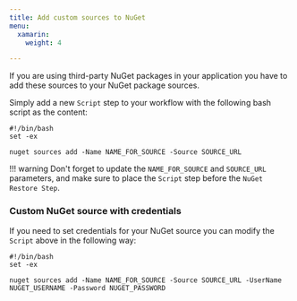 ```yaml
---
title: Add custom sources to NuGet
menu:
  xamarin:
    weight: 4

---
```

If you are using third-party NuGet packages in your application
you have to add these sources to your NuGet package sources.

Simply add a new `Script` step to your workflow with the following bash script as the content:

```
#!/bin/bash
set -ex

nuget sources add -Name NAME_FOR_SOURCE -Source SOURCE_URL
```

!!! warning
    Don't forget to update the `NAME_FOR_SOURCE` and `SOURCE_URL` parameters,
    and make sure to place the `Script` step before the `NuGet Restore Step`.


### Custom NuGet source with credentials

If you need to set credentials for your NuGet source you can modify the `Script` above in the following way:

```
#!/bin/bash
set -ex

nuget sources add -Name NAME_FOR_SOURCE -Source SOURCE_URL -UserName NUGET_USERNAME -Password NUGET_PASSWORD
```